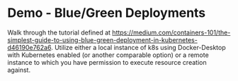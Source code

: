 # Demo - Blue/Green Deployments

Walk through the tutorial defined at https://medium.com/containers-101/the-simplest-guide-to-using-blue-green-deployment-in-kubernetes-d46190e762a6. Utilize either a local instance of k8s using Docker-Desktop with Kubernetes enabled (or another comparable option) or a remote instance to which you have permission to execute resource creation against.
